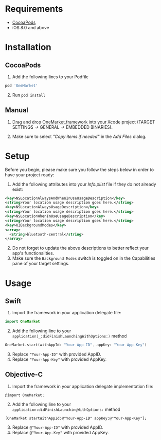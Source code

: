 # Requirements

- [CocoaPods](https://guides.cocoapods.org/using/getting-started.html)
- iOS 8.0 and above

# Installation

## CocoaPods

1. Add the following lines to your Podfile

  ```ruby
  pod 'OneMarket'
  ```

2. Run `pod install`

## Manual

1. Drag and drop [OneMarket.framework](Frameworks/OneMarket.framework) into your Xcode project (TARGET SETTINGS -> GENERAL -> EMBEDDED BINARIES).

2. Make sure to select _"Copy items if needed"_ in the _Add Files_ dialog.

# Setup

Before you begin, please make sure you follow the steps below in order to have your project ready:

1. Add the following attributes into your _Info.plist_ file if they do not already exist:

  ```xml
  <key>NSLocationAlwaysAndWhenInUseUsageDescription</key>
  <string>Your location usage description goes here.</string>
  <key>NSLocationAlwaysUsageDescription</key>
  <string>Your location usage description goes here.</string>
  <key>NSLocationWhenInUseUsageDescription</key>
  <string>Your location usage description goes here.</string>
  <key>UIBackgroundModes</key>
  <array>
    <string>bluetooth-central</string>
  </array>
  ```

2. Do not forget to update the above descriptions to better reflect your app's functionalities.
3. Make sure the `Background Modes` switch is toggled on in the Capabilities pane of your target settings.

# Usage

## Swift

1. Import the framework in your application delegate file:

  ```swift
  import OneMarket
  ```

2. Add the following line to your `application(_:didFinishLaunchingWithOptions:)` method

  ```swift
  OneMarket.start(withAppId: "Your-App-ID", appKey: "Your-App-Key")
  ```

3. Replace `"Your-App-ID"` with provided AppID.
4. Replace `"Your-App-Key"` with provided AppKey.


## Objective-C

1. Import the framework in your application delegate implementation file:

  ```objc
  @import OneMarket;
  ```

2. Add the following line to your `application:didFinishLaunchingWithOptions:` method

  ```objc
  [OneMarket startWithAppId:@"Your-App-ID" appKey:@"Your-App-Key"];
  ```
3. Replace `@"Your-App-ID"` with provided AppID.
4. Replace `@"Your-App-Key"` with provided AppKey.
